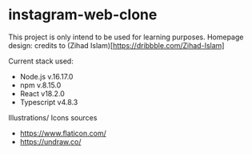 # instagram-web-clone

This project is only intend to be used for learning purposes.
Homepage design: credits to (Zihad Islam)[https://dribbble.com/Zihad-Islam]


Current stack used:

- Node.js v.16.17.0
- npm v.8.15.0
- React v18.2.0
- Typescript v4.8.3



Illustrations/ Icons sources
- https://www.flaticon.com/
- https://undraw.co/
